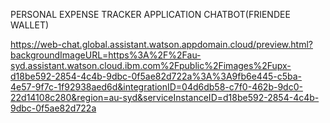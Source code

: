 PERSONAL EXPENSE TRACKER APPLICATION CHATBOT(FRIENDEE WALLET)

https://web-chat.global.assistant.watson.appdomain.cloud/preview.html?backgroundImageURL=https%3A%2F%2Fau-syd.assistant.watson.cloud.ibm.com%2Fpublic%2Fimages%2Fupx-d18be592-2854-4c4b-9dbc-0f5ae82d722a%3A%3A9fb6e445-c5ba-4e57-9f7c-1f92938aed6d&integrationID=04d6db58-c7f0-462b-9dc0-22d14108c280&region=au-syd&serviceInstanceID=d18be592-2854-4c4b-9dbc-0f5ae82d722a
